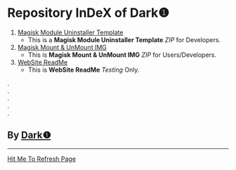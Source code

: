 # Repository InDeX of Dark❶ #   
   
1. [Magisk Module Uninstaller Template](https://dark-1.github.io/Magisk-Module-Uninstaller-Template "Magisk Module Uninstaller Template")   
    - This is a **Magisk Module Uninstaller Template** *ZIP* for Developers.  
2. [Magisk Mount & UnMount IMG](https://dark-1.github.io/MagiskMountUnMountIMG "Magisk Mount & UnMount IMG")   
    - This is **Magisk Mount & UnMount IMG** *ZIP* for Users/Developers.  
3. [WebSite ReadMe](/README.md "WebSite ReadMe")   
    - This is **WebSite ReadMe** *Testing* Only.  
   
.   
.   
.   
.   
.   
   
## By [Dark❶](https://github.com/dark-1 "Dark❶") ##   
   

----------

[Hit Me To Refresh Page](https://dark-1.github.io)
